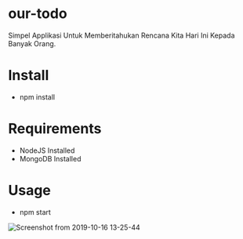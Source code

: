 # our-todo
  Simpel Applikasi Untuk Memberitahukan Rencana Kita Hari Ini Kepada Banyak Orang.

# Install
 - npm install
 
# Requirements
 - NodeJS Installed
 - MongoDB Installed

# Usage
 - npm start
 
![Screenshot from 2019-10-16 13-25-44](https://user-images.githubusercontent.com/50445892/66893832-2eb56800-f019-11e9-9b21-9eb680eb3963.png)
